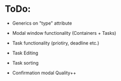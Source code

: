 # ToDo:

- Generics on "type" attribute
- Modal window functionality (Containers + Tasks)
- Task functionality (priotiry, deadline etc.)
- Task Editing
- Task sorting

- Confirmation modal Quality++